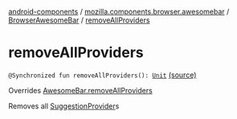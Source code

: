 [android-components](../../index.md) / [mozilla.components.browser.awesomebar](../index.md) / [BrowserAwesomeBar](index.md) / [removeAllProviders](./remove-all-providers.md)

# removeAllProviders

`@Synchronized fun removeAllProviders(): `[`Unit`](https://kotlinlang.org/api/latest/jvm/stdlib/kotlin/-unit/index.html) [(source)](https://github.com/mozilla-mobile/android-components/blob/master/components/browser/awesomebar/src/main/java/mozilla/components/browser/awesomebar/BrowserAwesomeBar.kt#L121)

Overrides [AwesomeBar.removeAllProviders](../../mozilla.components.concept.awesomebar/-awesome-bar/remove-all-providers.md)

Removes all [SuggestionProvider](../../mozilla.components.concept.awesomebar/-awesome-bar/-suggestion-provider/index.md)s

